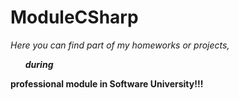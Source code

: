 # ModuleCSharp
<i>Here you can find part of my homeworks or projects,
<b><ul>during </ul></i>professional module in Software University!!!
